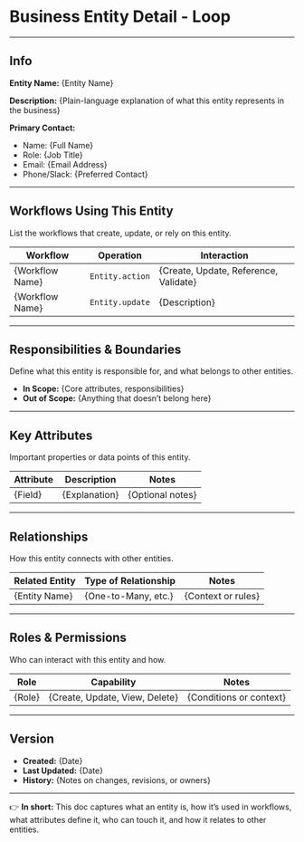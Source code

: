 # Business Entity Detail - Loop

---

## Info

**Entity Name:**
{Entity Name}

**Description:**
{Plain-language explanation of what this entity represents in the business}

**Primary Contact:**

* Name: {Full Name}
* Role: {Job Title}
* Email: {Email Address}
* Phone/Slack: {Preferred Contact}

---

## Workflows Using This Entity

List the workflows that create, update, or rely on this entity.

| Workflow         | Operation       | Interaction                            |
| ---------------- | --------------- | -------------------------------------- |
| {Workflow Name} | `Entity.action` | {Create, Update, Reference, Validate} |
| {Workflow Name} | `Entity.update` | {Description}                         |

---

## Responsibilities & Boundaries

Define what this entity is responsible for, and what belongs to other entities.

* **In Scope:** {Core attributes, responsibilities}
* **Out of Scope:** {Anything that doesn’t belong here}

---

## Key Attributes

Important properties or data points of this entity.

| Attribute | Description    | Notes             |
| --------- | -------------- | ----------------- |
| {Field}  | {Explanation} | {Optional notes} |

---

## Relationships

How this entity connects with other entities.

| Related Entity | Type of Relationship | Notes               |
| -------------- | -------------------- | ------------------- |
| {Entity Name} | {One-to-Many, etc.} | {Context or rules} |

---

## Roles & Permissions

Who can interact with this entity and how.

| Role    | Capability                      | Notes                    |
| ------- | ------------------------------- | ------------------------ |
| {Role} | {Create, Update, View, Delete} | {Conditions or context} |

---

## Version

* **Created:** {Date}
* **Last Updated:** {Date}
* **History:** {Notes on changes, revisions, or owners}

---

👉 **In short:** This doc captures what an entity is, how it’s used in workflows, what attributes define it, who can touch it, and how it relates to other entities.
